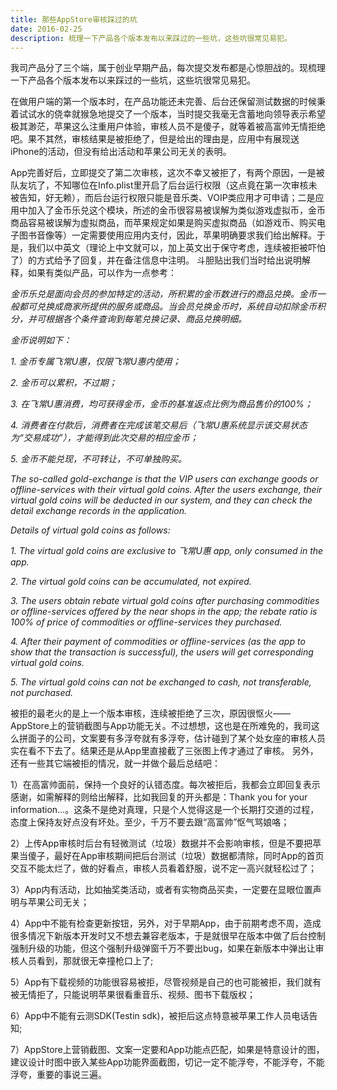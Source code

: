 ```yaml
---
title: 那些AppStore审核踩过的坑
date: 2016-02-25
description: 梳理一下产品各个版本发布以来踩过的一些坑，这些坑很常见易犯。
---
```


我司产品分了三个端，属于创业早期产品，每次提交发布都是心惊胆战的。现梳理一下产品各个版本发布以来踩过的一些坑，这些坑很常见易犯。

在做用户端的第一个版本时，在产品功能还未完善、后台还保留测试数据的时候秉着试试水的侥幸就猴急地提交了一个版本，当时提交我毫无含蓄地向领导表示希望极其渺茫，苹果这么注重用户体验，审核人员不是傻子，就等着被高富帅无情拒绝吧。果不其然，审核结果是被拒绝了，但是给出的理由是，应用中有展现送iPhone的活动，但没有给出活动和苹果公司无关的表明。

App完善好后，立即提交了第二次审核，这次不幸又被拒了，有两个原因，一是被队友坑了，不知哪位在Info.plist里开启了后台运行权限（这点竟在第一次审核未被告知，好无赖），而后台运行权限只能是音乐类、VOIP类应用才可申请；二是应用中加入了金币乐兑这个模块，所述的金币很容易被误解为类似游戏虚拟币，金币商品容易被误解为虚拟商品，而苹果规定如果是购买虚拟商品（如游戏币、购买电子图书音像等）一定需要使用应用内支付，因此，苹果明确要求我们给出解释。于是，我们以中英文（理论上中文就可以，加上英文出于保守考虑，连续被拒被吓怕了）的方式给予了回复，并在备注信息中注明。
斗胆贴出我们当时给出说明解释，如果有类似产品，可以作为一点参考：

*金币乐兑是面向会员的参加特定的活动，所积累的金币数进行的商品兑换。金币一般都可兑换成商家所提供的服务或商品。当会员兑换金币时，系统自动扣除金币积分，并可根据各个条件查询到每笔兑换记录、商品兑换明细。*

*金币说明如下：*

*1. 金币专属飞常U惠，仅限飞常U惠内使用；*

*2. 金币可以累积，不过期；*

*3. 在飞常U惠消费，均可获得金币，金币的基准返点比例为商品售价的100%；*

*4. 消费者在付款后，消费者在完成该笔交易后（飞常U惠系统显示该交易状态为“交易成功”），才能得到此次交易的相应金币；*

*5. 金币不能兑现，不可转让，不可单独购买。*

*The so-called gold-exchange is that the VIP users can exchange goods or offline-services with their virtual gold coins. After the users exchange, their virtual gold coins will be deducted in our system, and they can check the detail exchange records in the application.*

*Details of virtual gold coins as follows:*

*1. The virtual gold coins are exclusive to 飞常U惠 app, only consumed in the app.*

*2. The virtual gold coins can be accumulated, not expired.*

*3. The users obtain rebate virtual gold coins after purchasing commodities or offline-services offered by the near shops in the app; the rebate ratio is 100% of price of commodities or offline-services they purchased.*

*4. After their payment of commodities or offline-services (as the app to show that the transaction is successful), the users will get corresponding virtual gold coins.*

*5. The virtual gold coins can not be exchanged to cash, not transferable, not purchased.*


被拒的最老火的是上一个版本审核，连续被拒绝了三次，原因很怄火——AppStore上的营销截图与App功能无关。不过想想，这也是在所难免的，我司这么拼面子的公司，文案要有多浮夸就有多浮夸，估计碰到了某个处女座的审核人员实在看不下去了。结果还是从App里直接截了三张图上传才通过了审核。
另外，还有一些其它端被拒的情况，就一并做个最后总结吧：

1）在高富帅面前，保持一个良好的认错态度。每次被拒后，我都会立即回复表示感谢，如需解释的则给出解释，比如我回复的开头都是：Thank you for your information…。这条不是绝对真理，只是个人觉得这是一个长期打交道的过程，态度上保持友好点没有坏处。至少，千万不要去跟“高富帅”怄气骂娘咯；

2）上传App审核时后台有轻微测试（垃圾）数据并不会影响审核，但是不要把苹果当傻子，最好在App审核期间把后台测试（垃圾）数据都清除，同时App的首页交互不能太烂了，做的好看点，审核人员看着舒服，说不定一高兴就轻松过了；

3）App内有活动，比如抽奖类活动，或者有实物商品买卖，一定要在显眼位置声明与苹果公司无关；

4）App中不能有检查更新按钮，另外，对于早期App，由于前期考虑不周，造成很多情况下新版本开发时又不想去兼容老版本，于是就很早在版本中做了后台控制强制升级的功能，但这个强制升级弹窗千万不要出bug，如果在新版本中弹出让审核人员看到，那就很无幸撞枪口上了;

5）App有下载视频的功能很容易被拒，尽管视频是自己的也可能被拒，我们就有被无情拒了，只能说明苹果很看重音乐、视频、图书下载版权；

6）App中不能有云测SDK(Testin sdk)，被拒后这点特意被苹果工作人员电话告知;

7）AppStore上营销截图、文案一定要和App功能点匹配，如果是特意设计的图，建议设计时图中嵌入某些App功能界面截图，切记一定不能浮夸，不能浮夸，不能浮夸，重要的事说三遍。

